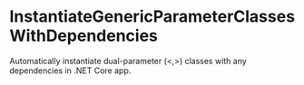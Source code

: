 # InstantiateGenericParameterClassesWithDependencies
Automatically instantiate dual-parameter (&lt;,>) classes with any dependencies in .NET Core app.
